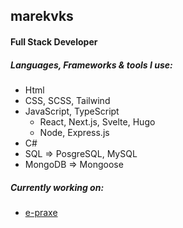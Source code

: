 ## marekvks
#### Full Stack Developer

##### Languages, Frameworks & tools I use:
- Html
- CSS, SCSS, Tailwind
- JavaScript, TypeScript
  - React, Next.js, Svelte, Hugo
  - Node, Express.js
- C#
- SQL => PosgreSQL, MySQL
- MongoDB => Mongoose

##### Currently working on:
- [e-praxe](https://epraxe.codeventions.me/)
